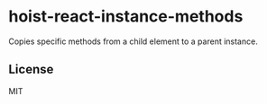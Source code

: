# hoist-react-instance-methods

Copies specific methods from a child element to a parent instance.

## License

MIT
